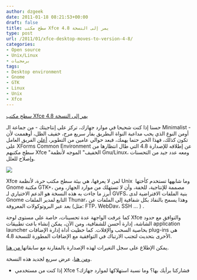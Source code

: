 ```yaml
---
author: dzgeek
date: 2011-01-18 08:21:53+00:00
draft: false
title: سطح مكتب Xfce يمر إلى النسخة 4.8
type: post
url: /2011/01/xfce-desktop-moves-to-version-4-8/
categories:
- Open source
- Unix/Linux
- برمجيات
tags:
- Desktop environment
- Gnome
- GTK
- Linux
- Unix
- Xfce
---
```


[سطح مكتب Xfce يمر إلى النسخة 4.8](http://wp.me/pH2gY-1J1)


حسنا إذا كنت شحيحا في موارد جهازك، تركز على إنتاجيتك - من جماعة الـ Minimalist - أومن النوع الذي يحب مداعبة النواة البطريق بفأر سريع مرح، خفيف الظل، أوهممت لأن تكون كذلك، فهذا الخبر حتما يهمك، فبعد حوالي عامين من التطوير، [أعلن](http://www.xfce.org/about/news/?post=1295136000) الفريق العامل على XForms Common Environment عن إطلاقه للإصدارة 4.8 التي طال انتظارها من سطح مكتبهم Xfce "الخفيف" الموجه لأنظمة Gnu/Linux، ومعه عدد جيد من التحسنات وإصلاح للعلل.


[![](https://www.it-scoop.com/wp-content/uploads/2011/01/Xfce_logo.png)
](https://www.it-scoop.com/2011/01/xfce-desktop-moves-to-version-4-8)




Xfce لمن لا يعرفها، هي بيئة سطح مكتب حرة، لأنظمة Unix  وما شابهها تستخدم كأختها Gnome مكتبة GTK+، مصممة للإنتاجية، للخفة، وأن لا تستهلك من موارد الجهاز، ومن أبرز ما جاءت به هذه النسخة هو الدعم الاختياري لـ GVFS، بنية الملفات الافتراضية لدى Gnome التابع لمدير الملفات Thunar، وهذا يسمح بالنفاذ بكل شفافية إلى الملفات عن بعد عبر البروتوكولات المعروفة (مثل: FTP، WebDav، SSH ... ) .




كما عرفت الواجهة عدة تحسينات، خاصة على مستوى لوحة Xfce والتوافق مع حدود الشاشة، إدارة أحسن للشفافية، ومن الآن، يمكن إنشاء باعث تطبيقات application launcher بخاصية السحب والإفلات. كما حظيت أداة إدارة الإضافات plug-ins هي الأخرى بتحديث لتجنب الارتباك في التوافقية مع الإضافات المطورة للنسخة 4.8.




يمكن الإطلاع على سجل التغيرات لهذه الإصدارة بالمقارنة مع سابقاتها[ من هنا](http://www.xfce.org/download/changelogs/4.8.0).




و[من هنا](http://www.xfce.org/about/tour)، عرض سريع لجديد هذه النسخة.




- إذا كنت من مستخدمي Xfce فشاركنا برأيك بها؟ وما نسبة استهلاكها لموارد جهازك؟
